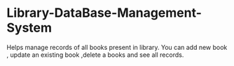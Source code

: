 # Library-DataBase-Management-System
Helps manage records of all books present in library. You can add new book , update an existing book ,delete a books and see all records.

